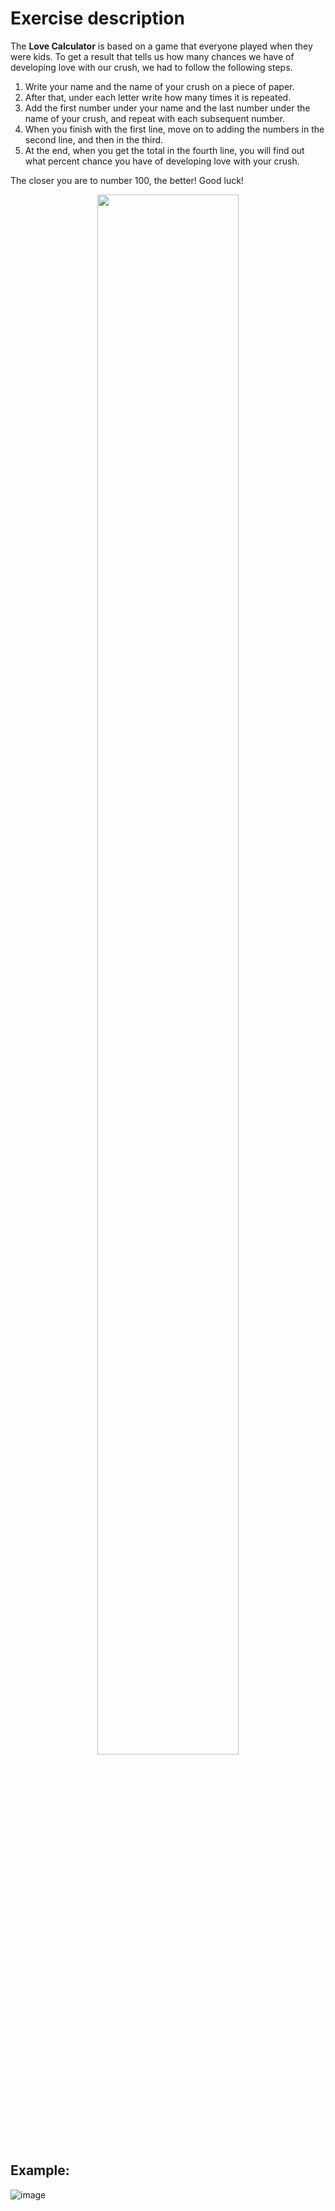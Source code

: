 # Exercise description
The **Love Calculator** is based on a game that everyone played when they were kids. To get a result that tells us how many chances we have of developing love with our crush, we had to follow the following steps.

1. Write your name and the name of your crush on a piece of paper.
2. After that, under each letter write how many times it is repeated.
3. Add the first number under your name and the last number under the name of your crush, and repeat with each subsequent number.
4. When you finish with the first line, move on to adding the numbers in the second line, and then in the third.
5. At the end, when you get the total in the fourth line, you will find out what percent chance you have of developing love with your crush.

The closer you are to number 100, the better! Good luck!

<p align="center" width="100%">
    <img width="67%" height="80%" src="https://user-images.githubusercontent.com/95641979/212991975-3ccbeefa-9786-437d-865a-2b36dd5bc09e.png"> 
</p>

## Example: 

![image](https://user-images.githubusercontent.com/95641979/212993565-62efe6c2-4ca7-442c-848e-388cad36a9a0.png)
